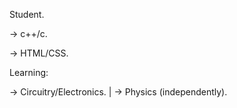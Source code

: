 Student.

-> c++/c.

-> HTML/CSS.

Learning:

-> Circuitry/Electronics.
|
  -> Physics (independently).
